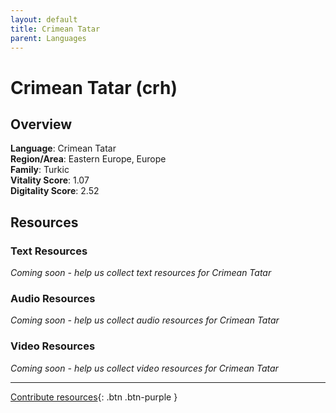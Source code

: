 ```yaml
---
layout: default
title: Crimean Tatar
parent: Languages
---
```


# Crimean Tatar (crh)

## Overview

**Language**: Crimean Tatar  
**Region/Area**: Eastern Europe, Europe  
**Family**: Turkic  
**Vitality Score**: 1.07  
**Digitality Score**: 2.52  

## Resources

### Text Resources
*Coming soon - help us collect text resources for Crimean Tatar*

### Audio Resources
*Coming soon - help us collect audio resources for Crimean Tatar*

### Video Resources
*Coming soon - help us collect video resources for Crimean Tatar*

---

[Contribute resources](https://fairtrain.github.io/){: .btn .btn-purple }
